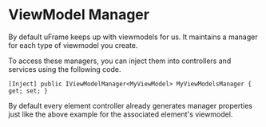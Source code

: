 # ViewModel Manager

By default uFrame keeps up with viewmodels for us. It maintains a manager for each type of viewmodel you create.

To access these managers, you can inject them into controllers and services using the following code.

```
[Inject] public IViewModelManager<MyViewModel> MyViewModelsManager { get; set; }
```

By default every element controller already generates manager properties just like the above example for the associated element's viewmodel.
